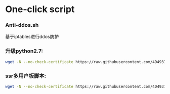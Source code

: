 # One-click script

### Anti-ddos.sh
基于iptables进行ddos防护

### 升级python2.7:
``` bash
wget -N --no-check-certificate https://raw.githubusercontent.com/4D4937/code/master/update-python2.7.12.sh && bash update-python2.7.12.sh
```

### ssr多用户板脚本:
``` bash     
wget -N --no-check-certificate https://raw.githubusercontent.com/4D4937/code/master/ssr.sh && bash ssr.sh
```
